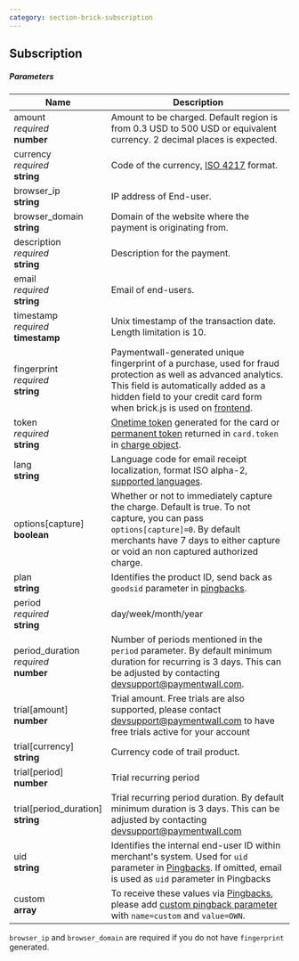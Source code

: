 ```yaml
---
category: section-brick-subscription
---
```


## Subscription

##### Parameters

| Name | Description|
|---|---|
| amount <br>  *required*<br> **number** | Amount to be charged. Default region is from 0.3 USD to 500 USD or equivalent currency. 2 decimal places is expected. |
| currency <br>  *required* <br>  **string** | Code of the currency, [ISO 4217](http://en.wikipedia.org/wiki/ISO_4217#Active_codes) format.|
| browser_ip <br>  **string** | IP address of End-user. |
| browser_domain <br>  **string** | Domain of the website where the payment is originating from. |
| description <br>  *required* <br>  **string** | Description for the payment. |
| email <br>  *required*<br>  **string** | Email of end-users. |
| timestamp <br>  *required* <br>  **timestamp** | Unix timestamp of the transaction date. Length limitation is 10.|
| fingerprint <br>  *required* <br>  **string** | Paymentwall-generated unique fingerprint of a purchase, used for fraud protection as well as advanced analytics. This field is automatically added as a hidden field to your credit card form when brick.js is used on [frontend](#/brick/create-form). |
| token <br>  *required* <br>  **string** | [Onetime token](#section-brick-onetime_token-object) generated for the card or [permanent token](#section-brick-charge-object) returned in ```card.token``` in [charge object](#section-brick-charge-object).|
| lang <br>  **string**  | Language code for email receipt localization, format ISO alpha-2, [supported languages](/lang).|
| options[capture] <br>  **boolean**  | Whether or not to immediately capture the charge. Default is true. To not capture, you can pass ```options[capture]=0```. By default merchants have 7 days to either capture or void an non captured authorized charge. |
| plan<br>  **string**  | Identifies the product ID, send back as ```goodsid``` parameter in [pingbacks](/default-pingback).|
| period <br>  *required*<br> **string** | day/week/month/year |
| period_duration<br>  *required*<br> **number** | Number of periods mentioned in the ```period``` parameter. By default minimum duration for recurring is 3 days. This can be adjusted by contacting [devsupport@paymentwall.com](mailto:devsupport@paymentwall.com). |
| trial[amount] <br> **number** |Trial amount. Free trials are also supported, please contact [devsupport@paymentwall.com](mailto:devsupport@paymentwall.com) to have free trials active for your account |
| trial[currency]<br> **string** | Currency code of trail product.|
| trial[period]<br> **number** | Trial recurring period |
| trial[period_duration]<br> **string** |Trial recurring period duration. By default minimum duration is 3 days. This can be adjusted by contacting [devsupport@paymentwall.com](mailto:devsupport@paymentwall.com) |
| uid<br> **string**  | Identifies the internal end-user ID within merchant's system. Used for ```uid``` parameter in [Pingbacks](/default-pingback). If omitted, email is used as ```uid``` parameter in Pingbacks |
| custom<br>  **array**  | To receive these values via [Pingbacks](/default-pingback), please add [custom pingback parameter](/pingback-custom-parameters) with ```name=custom``` and ```value=OWN```. |

```browser_ip``` and ```browser_domain``` are required if you do not have ```fingerprint``` generated.
